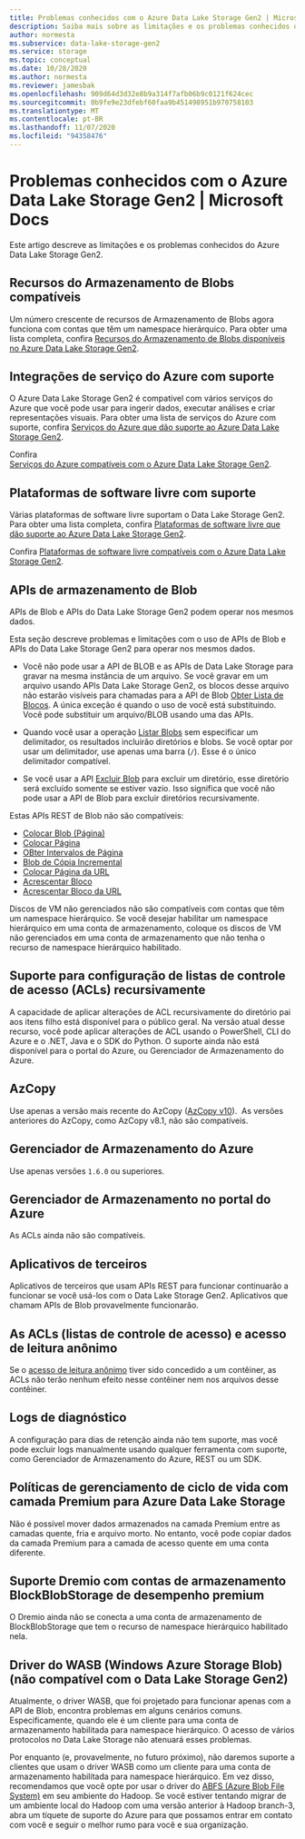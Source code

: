 ```yaml
---
title: Problemas conhecidos com o Azure Data Lake Storage Gen2 | Microsoft Docs
description: Saiba mais sobre as limitações e os problemas conhecidos do Azure Data Lake Storage Gen2.
author: normesta
ms.subservice: data-lake-storage-gen2
ms.service: storage
ms.topic: conceptual
ms.date: 10/28/2020
ms.author: normesta
ms.reviewer: jamesbak
ms.openlocfilehash: 909d64d3d32e8b9a314f7afb06b9c0121f624cec
ms.sourcegitcommit: 0b9fe9e23dfebf60faa9b451498951b970758103
ms.translationtype: MT
ms.contentlocale: pt-BR
ms.lasthandoff: 11/07/2020
ms.locfileid: "94358476"
---
```

# <a name="known-issues-with-azure-data-lake-storage-gen2"></a>Problemas conhecidos com o Azure Data Lake Storage Gen2 | Microsoft Docs

Este artigo descreve as limitações e os problemas conhecidos do Azure Data Lake Storage Gen2.

## <a name="supported-blob-storage-features"></a>Recursos do Armazenamento de Blobs compatíveis

Um número crescente de recursos de Armazenamento de Blobs agora funciona com contas que têm um namespace hierárquico. Para obter uma lista completa, confira [Recursos do Armazenamento de Blobs disponíveis no Azure Data Lake Storage Gen2](data-lake-storage-supported-blob-storage-features.md).

## <a name="supported-azure-service-integrations"></a>Integrações de serviço do Azure com suporte

O Azure Data Lake Storage Gen2 é compatível com vários serviços do Azure que você pode usar para ingerir dados, executar análises e criar representações visuais. Para obter uma lista de serviços do Azure com suporte, confira [Serviços do Azure que dão suporte ao Azure Data Lake Storage Gen2](data-lake-storage-supported-azure-services.md).

Confira [Serviços do Azure compatíveis com o Azure Data Lake Storage Gen2](data-lake-storage-supported-azure-services.md).

## <a name="supported-open-source-platforms"></a>Plataformas de software livre com suporte

Várias plataformas de software livre suportam o Data Lake Storage Gen2. Para obter uma lista completa, confira [Plataformas de software livre que dão suporte ao Azure Data Lake Storage Gen2](data-lake-storage-supported-open-source-platforms.md).

Confira [Plataformas de software livre compatíveis com o Azure Data Lake Storage Gen2](data-lake-storage-supported-open-source-platforms.md).

## <a name="blob-storage-apis"></a>APIs de armazenamento de Blob

APIs de Blob e APIs do Data Lake Storage Gen2 podem operar nos mesmos dados.

Esta seção descreve problemas e limitações com o uso de APIs de Blob e APIs do Data Lake Storage Gen2 para operar nos mesmos dados.

* Você não pode usar a API de BLOB e as APIs de Data Lake Storage para gravar na mesma instância de um arquivo. Se você gravar em um arquivo usando APIs Data Lake Storage Gen2, os blocos desse arquivo não estarão visíveis para chamadas para a API de Blob [Obter Lista de Blocos](https://docs.microsoft.com/rest/api/storageservices/get-block-list). A única exceção é quando o uso de você está substituindo. Você pode substituir um arquivo/BLOB usando uma das APIs.

* Quando você usar a operação [Listar Blobs](https://docs.microsoft.com/rest/api/storageservices/list-blobs) sem especificar um delimitador, os resultados incluirão diretórios e blobs. Se você optar por usar um delimitador, use apenas uma barra (`/`). Esse é o único delimitador compatível.

* Se você usar a API [Excluir Blob](https://docs.microsoft.com/rest/api/storageservices/delete-blob) para excluir um diretório, esse diretório será excluído somente se estiver vazio. Isso significa que você não pode usar a API de Blob para excluir diretórios recursivamente.

Estas APIs REST de Blob não são compatíveis:

* [Colocar Blob (Página)](https://docs.microsoft.com/rest/api/storageservices/put-blob)
* [Colocar Página](https://docs.microsoft.com/rest/api/storageservices/put-page)
* [OBter Intervalos de Página](https://docs.microsoft.com/rest/api/storageservices/get-page-ranges)
* [Blob de Cópia Incremental](https://docs.microsoft.com/rest/api/storageservices/incremental-copy-blob)
* [Colocar Página da URL](https://docs.microsoft.com/rest/api/storageservices/put-page-from-url)
* [Acrescentar Bloco](https://docs.microsoft.com/rest/api/storageservices/append-block)
* [Acrescentar Bloco da URL](https://docs.microsoft.com/rest/api/storageservices/append-block-from-url)


Discos de VM não gerenciados não são compatíveis com contas que têm um namespace hierárquico. Se você desejar habilitar um namespace hierárquico em uma conta de armazenamento, coloque os discos de VM não gerenciados em uma conta de armazenamento que não tenha o recurso de namespace hierárquico habilitado.

<a id="api-scope-data-lake-client-library"></a>

## <a name="support-for-setting-access-control-lists-acls-recursively"></a>Suporte para configuração de listas de controle de acesso (ACLs) recursivamente

A capacidade de aplicar alterações de ACL recursivamente do diretório pai aos itens filho está disponível para o público geral. Na versão atual desse recurso, você pode aplicar alterações de ACL usando o PowerShell, CLI do Azure e o .NET, Java e o SDK do Python. O suporte ainda não está disponível para o portal do Azure, ou Gerenciador de Armazenamento do Azure.

<a id="known-issues-tools"></a>

## <a name="azcopy"></a>AzCopy

Use apenas a versão mais recente do AzCopy ([AzCopy v10](https://docs.microsoft.com/azure/storage/common/storage-use-azcopy-v10?toc=%2fazure%2fstorage%2ftables%2ftoc.json)).  As versões anteriores do AzCopy, como AzCopy v8.1, não são compatíveis.

<a id="storage-explorer"></a>

## <a name="azure-storage-explorer"></a>Gerenciador de Armazenamento do Azure

Use apenas versões `1.6.0` ou superiores.

<a id="explorer-in-portal"></a>

## <a name="storage-explorer-in-the-azure-portal"></a>Gerenciador de Armazenamento no portal do Azure

As ACLs ainda não são compatíveis.

<a id="third-party-apps"></a>

## <a name="third-party-applications"></a>Aplicativos de terceiros

Aplicativos de terceiros que usam APIs REST para funcionar continuarão a funcionar se você usá-los com o Data Lake Storage Gen2. Aplicativos que chamam APIs de Blob provavelmente funcionarão.

## <a name="access-control-lists-acl-and-anonymous-read-access"></a>As ACLs (listas de controle de acesso) e acesso de leitura anônimo

Se o [acesso de leitura anônimo](storage-manage-access-to-resources.md) tiver sido concedido a um contêiner, as ACLs não terão nenhum efeito nesse contêiner nem nos arquivos desse contêiner.

## <a name="diagnostic-logs"></a>Logs de diagnóstico

A configuração para dias de retenção ainda não tem suporte, mas você pode excluir logs manualmente usando qualquer ferramenta com suporte, como Gerenciador de Armazenamento do Azure, REST ou um SDK.

## <a name="lifecycle-management-policies-with-premium-tier-for-azure-data-lake-storage"></a>Políticas de gerenciamento de ciclo de vida com camada Premium para Azure Data Lake Storage

Não é possível mover dados armazenados na camada Premium entre as camadas quente, fria e arquivo morto. No entanto, você pode copiar dados da camada Premium para a camada de acesso quente em uma conta diferente.

## <a name="dremio-support-with-premium-performance-blockblobstorage-storage-accounts"></a>Suporte Dremio com contas de armazenamento BlockBlobStorage de desempenho premium

O Dremio ainda não se conecta a uma conta de armazenamento de BlockBlobStorage que tem o recurso de namespace hierárquico habilitado nela. 

## <a name="windows-azure-storage-blob-wasb-driver-unsupported-with-data-lake-storage-gen2"></a>Driver do WASB (Windows Azure Storage Blob) (não compatível com o Data Lake Storage Gen2)

Atualmente, o driver WASB, que foi projetado para funcionar apenas com a API de Blob, encontra problemas em alguns cenários comuns. Especificamente, quando ele é um cliente para uma conta de armazenamento habilitada para namespace hierárquico. O acesso de vários protocolos no Data Lake Storage não atenuará esses problemas. 

Por enquanto (e, provavelmente, no futuro próximo), não daremos suporte a clientes que usam o driver WASB como um cliente para uma conta de armazenamento habilitada para namespace hierárquico. Em vez disso, recomendamos que você opte por usar o driver do [ABFS (Azure Blob File System)](data-lake-storage-abfs-driver.md) em seu ambiente do Hadoop. Se você estiver tentando migrar de um ambiente local do Hadoop com uma versão anterior à Hadoop branch-3, abra um tíquete de suporte do Azure para que possamos entrar em contato com você e seguir o melhor rumo para você e sua organização.
